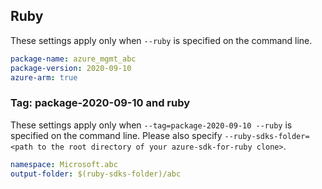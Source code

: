 ## Ruby

These settings apply only when `--ruby` is specified on the command line.

```yaml
package-name: azure_mgmt_abc
package-version: 2020-09-10
azure-arm: true
```

### Tag: package-2020-09-10 and ruby

These settings apply only when `--tag=package-2020-09-10 --ruby` is specified on the command line.
Please also specify `--ruby-sdks-folder=<path to the root directory of your azure-sdk-for-ruby clone>`.

```yaml $(tag) == 'package-2020-09-10' && $(ruby)
namespace: Microsoft.abc
output-folder: $(ruby-sdks-folder)/abc
```
